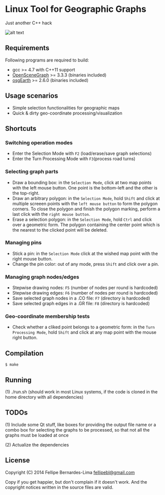 Linux Tool for Geographic Graphs
================================
Just another C++ hack

![alt text](https://cloud.githubusercontent.com/assets/5241216/6472380/4c417ee0-c1f2-11e4-8991-17bda7bb7d89.jpg "Example")

## Requirements

Following programs are required to build:

  - gcc >= 4.7 with C++11 support
  - [OpenSceneGraph](http://openscenegraph.org) >= 3.3.3 (binaries included)
  - [osgEarth](http://osgearth.org/) >= 2.6.0 (binaries included)

## Usage scenarios

  - Simple selection functionalities for geographic maps
  - Quick & dirty geo-coordinate processing/visualization

## Shortcuts

### Switching operation modes

  - Enter the Selection Mode with `F2` (load/erase/save graph selections)
  - Enter the Turn Processing Mode with `F3`(process road turns)

### Selecting graph parts

  - Draw a bounding box: in the `Selection Mode`, click at two map points with the left mouse button. One point is the bottom-left and the other is the top-right.
  - Draw an arbitrary polygon: in the `Selection Mode`, hold `Shift` and click at multiple screeen points with the `left mouse button` to form the polygon corners. To close the polygon and finish the polygon marking, perform a last click with the `right mouse button`.
  - Erase a selection polygon: in the `Selection Mode`, hold `Ctrl` and click over a geometric form. The polygon containing the center point which is the nearest to the clicked point will be deleted.

### Managing pins

  - Stick a pin: in the `Selection Mode` click at the wished map point with the right mouse button.
  - Change the pin color: out of any mode, press `Shift` and click over a pin.

### Managing graph nodes/edges

  - Stepwise drawing nodes: `F5` (number of nodes per round is hardcoded)
  - Stepwise drawing edges: `F6` (number of nodes per round is hardcoded)
  - Save selected graph nodes in a .CO file: `F7` (directory is hardcoded)
  - Save selected graph edges in a .GR file: `F8` (directory is hardcoded)

### Geo-coordinate membership tests
  - Check whether a cliked point belongs to a geometric form: in the `Turn Processing Mode`, hold `Shift` and click at any map point with the mouse right button.

## Compilation

    $ make

## Running

(1) ./run.sh (should work in most Linux systems, if the code is cloned in the home directory with all dependencies)


## TODOs

(1) Include some Qt stuff, like boxes for providing the output file name or a combo box for selecting the graphs to be processed, so that not all the graphs must be loaded at once

(2) Actualize the dependencies

## License

  Copyright (C) 2014 Fellipe Bernardes-Lima <fellipebl@gmail.com>

  Copy if you get happier, but don't complain if it doesn't work. And the copyright notices written in the source files are valid.
